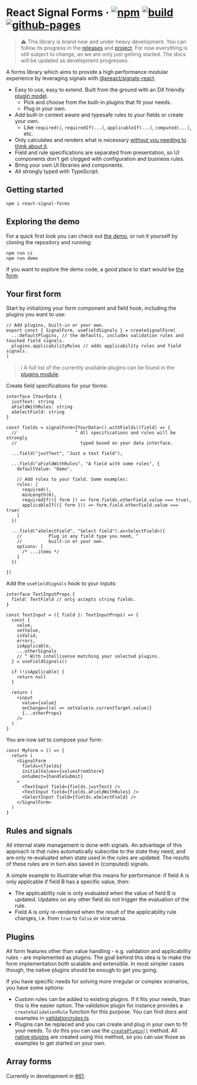 # React Signal Forms &middot; [![npm][npm-badge]][npm] [![build][build-badge]][build] [![github-pages][github-pages-badge]][github-pages]

[npm-badge]: https://img.shields.io/npm/v/react-signal-forms?style=flat-square&color=blue
[npm]: https://www.npmjs.com/package/react-signal-forms
[build-badge]: https://img.shields.io/github/actions/workflow/status/ruuddrummen/react-signal-forms/main.yml?style=flat-square
[build]: https://github.com/ruuddrummen/react-signal-forms/actions/workflows/main.yml?query=branch%3Amain
[github-pages-badge]: https://img.shields.io/github/deployments/ruuddrummen/react-signal-forms/github-pages?label=demo&style=flat-square
[github-pages]: https://ruuddrummen.github.io/react-signal-forms/

> ⚠️ This library is brand new and under heavy development. You can follow its progress in the [releases](https://github.com/ruuddrummen/react-signal-forms/releases) and [project](https://github.com/users/ruuddrummen/projects/1). For now everything is still subject to change, as we are only just getting started. The docs will be updated as development progresses.

A forms library which aims to provide a high performance modular experience by leveraging signals with [@preact/signals-react](https://github.com/preactjs/signals).

- Easy to use, easy to extend. Built from the ground with an DX friendly [plugin model](#plugins).
  - Pick and choose from the built-in plugins that fit your needs.
  - Plug in your own.
- Add built-in context aware and typesafe rules to your fields or create your own.
  - Like `required()`, `requiredIf(...)`, `applicableIf(...)`, `computed(...)`, etc.
- Only calculates and renders what is necessary [without you needing to think about it](#rules-and-signals).
- Field and rule specifications are separated from presentation, so UI components don't get clogged with configuration and business rules.
- Bring your own UI libraries and components.
- All strongly typed with TypeScript.

## Getting started

```
npm i react-signal-forms
```

## Exploring the demo

For a quick first look you can check out [the demo](https://ruuddrummen.github.io/react-signal-forms/), or run it yourself by cloning the repository and running:

```
npm run ci
npm run demo
```

If you want to explore the demo code, a good place to start would be [the form](/demo/src/DemoForm.tsx).

## Your first form

Start by initializing your form component and field hook, including the plugins you want to use:

```tsx
// Add plugins, built-in or your own.
export const { SignalForm, useFieldSignals } = createSignalForm(
  ...defaultPlugins, // the defaults, includes validation rules and touched field signals.
  plugins.applicabilityRules // adds applicability rules and field signals.
)
```

> ℹ️ A full list of the currently available plugins can be found in the [plugins module](/src/plugins/index.ts).

Create field specifications for your forms:

```tsx
interface IYourData {
  justText: string
  aFieldWithRules: string
  aSelectField: string
}

const fields = signalForm<IYourData>().withFields((field) => {
  //                      ^ All specifications and rules will be strongly
  //                        typed based on your data interface.

  ...field("justText", "Just a text field"),
  
  ...field("aFieldWithRules", "A field with some rules", {
    defaultValue: "Demo",

    // Add rules to your field. Some examples:
    rules: [
      required(),
      minLength(6),
      requiredIf(({ form }) => form.fields.otherField.value === true),
      applicableIf(({ form })) => form.field.otherField.value === true)
    ]
  })

  ...field("aSelectField", "Select field").as<SelectField>({
    //          Plug in any field type you need, ^
    //          built-in or your own.
    options: [
      /* ...items */
    ]
  })

})
```

Add the `useFieldSignals` hook to your inputs:

```tsx
interface TextInputProps {
  field: TextField // only accepts string fields.
}

const TextInput = ({ field }: TextInputProps) => {
  const {
    value,
    setValue,
    isValid,
    errors,
    isApplicable,
    ...otherSignals
    // ^ With intellisense matching your selected plugins.
  } = useFieldSignals()

  if (!isApplicable) {
    return null
  }

  return (
    <input
      value={value}
      onChange={(e) => setValue(e.currentTarget.value)}
      {...otherProps}
    />
  )
}
```

You are now set to compose your form:

```tsx
const MyForm = () => {
  return (
    <SignalForm
      fields={fields}
      initialValues={valuesFromStore}
      onSubmit={handleSubmit}
    >
      <TextInput field={fields.justText} />
      <TextInput field={fields.aFieldWithRules} />
      <SelectInput field={fields.aSelectField} />
    </SignalForm>
  )
}
```

## Rules and signals

All internal state management is done with signals. An advantage of this approach is that rules automatically subscribe to the state they need, and are only re-evaluated when state used in the rules are updated. The results of these rules are in turn also saved in (computed) signals.

A simple example to illustrate what this means for performance: if field A is only applicable if field B has a specific value, then:

- The applicability rule is only evaluated when the value of field B is updated. Updates on any other field do not trigger the evaluation of the rule.
- Field A is only re-rendered when the result of the applicability rule changes, i.e. from `true` to `false` or vice versa.

## Plugins

All form features other than value handling - e.g. validation and applicability rules - are implemented as plugins. The goal behind this idea is to make the form implementation both scalable and extensible. In most simpler cases though, the native plugins should be enough to get you going.

If you have specific needs for solving more irregular or complex scenarios, you have some options:

- Custom rules can be added to existing plugins. If it fits your needs, than this is the easier option. The validation plugin for instance provides a `createValidationRule` function for this purpose. You can find docs and examples in [validation/rules.ts](/src/plugins/validation/rules.ts).
- Plugins can be replaced and you can create and plug in your own to fit your needs. To do this you can use the [`createPlugin()`](/src/plugins/create.ts) method. All [native plugins](/src/plugins/) are created using this method, so you can use those as examples to get started on your own.

## Array forms

Currently in development in [#61](https://github.com/ruuddrummen/react-signal-forms/issues/61).
